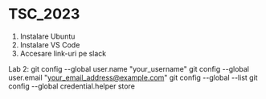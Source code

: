 # TSC_2023

1. Instalare Ubuntu 
2. Instalare VS Code
3. Accesare link-uri pe slack
 
 Lab 2:
 git config --global user.name "your_username"
 git config --global user.email "your_email_address@example.com"
 git config --global --list
 git config --global credential.helper store